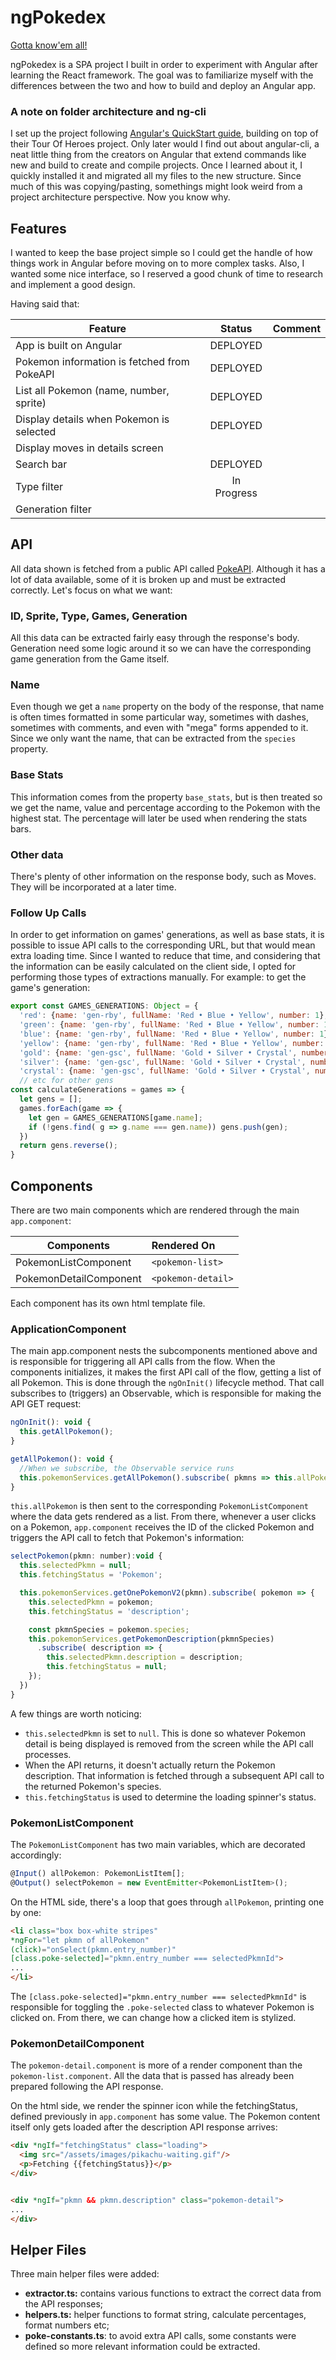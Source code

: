 # ngPokedex

[Gotta know'em all!](https://pokedex.olivetree.dev/)

ngPokedex is a SPA project I built in order to experiment with Angular after learning the React framework. The goal was to familiarize myself with the differences between the two and how to build and deploy an Angular app.

### A note on folder architecture and ng-cli
I set up the project following [Angular's QuickStart guide](https://angular.io/docs/ts/latest/quickstart.html), building on top of their Tour Of Heroes project. Only later would I find out about angular-cli, a neat little thing from the creators on Angular that extend commands like new and build to create and compile projects. Once I learned about it, I quickly installed it and migrated all my files to the new structure. Since much of this was copying/pasting, somethings might look weird from a project architecture perspective. Now you know why.

## Features
I wanted to keep the base project simple so I could get the handle of how things work in Angular before moving on to more complex tasks. Also, I wanted some nice interface, so I reserved a good chunk of time to research and implement a good  design.

Having said that:

| Feature | Status | Comment |
|--------------------------------------------|:-----------:|:-------------------:|
| App is built on Angular | DEPLOYED | |
| Pokemon information is fetched from PokeAPI | DEPLOYED | |
| List all Pokemon (name, number, sprite) | DEPLOYED | |
| Display details when Pokemon is selected | DEPLOYED | |
| Display moves in details screen | | |
| Search bar | DEPLOYED | |
| Type filter | In Progress | |
| Generation filter | | | |

## API
All data shown is fetched from a public API called [PokeAPI](pokeapi.co). Although it has a lot of data available, some of it is broken up and must be extracted correctly. Let's focus on what we want:

### ID, Sprite, Type, Games, Generation
All this data can be extracted fairly easy through the response's body. Generation need some logic around it so we can have the corresponding game generation from the Game itself.

### Name
Even though we get a `name` property on the body of the response, that name is often times formatted in some particular way, sometimes with dashes, sometimes with comments, and even with "mega" forms appended to it. Since we only want the name, that can be extracted from the `species` property.

### Base Stats
This information comes from the property `base_stats`, but  is then treated so we get the name, value and percentage according to the Pokemon with the highest stat. The percentage will later be used when rendering the stats bars.

### Other data
There's plenty of other information on the response body, such as Moves. They will be incorporated at a later time.

### Follow Up Calls
In order to get information on games' generations, as well as base stats, it is possible to issue API calls to the corresponding URL, but that would mean extra loading time. Since I wanted to reduce that time, and considering that the information can be easily calculated on the client side, I opted for performing those types of extractions manually. For example: to get the game's generation:

```javascript
export const GAMES_GENERATIONS: Object = {
  'red': {name: 'gen-rby', fullName: 'Red • Blue • Yellow', number: 1},
  'green': {name: 'gen-rby', fullName: 'Red • Blue • Yellow', number: 1},
  'blue': {name: 'gen-rby', fullName: 'Red • Blue • Yellow', number: 1},
  'yellow': {name: 'gen-rby', fullName: 'Red • Blue • Yellow', number: 1},
  'gold': {name: 'gen-gsc', fullName: 'Gold • Silver • Crystal', number: 2},
  'silver': {name: 'gen-gsc', fullName: 'Gold • Silver • Crystal', number: 2},
  'crystal': {name: 'gen-gsc', fullName: 'Gold • Silver • Crystal', number: 2},
  // etc for other gens
const calculateGenerations = games => {
  let gens = [];
  games.forEach(game => {
    let gen = GAMES_GENERATIONS[game.name];
    if (!gens.find( g => g.name === gen.name)) gens.push(gen);
  })
  return gens.reverse();
}
```

## Components
There are two main components which are rendered through the main `app.component`:

| Components | Rendered On |
|-|:-|
| PokemonListComponent | `<pokemon-list>` |
| PokemonDetailComponent | `<pokemon-detail>` |

Each component has its own html template file.

### ApplicationComponent
The main app.component nests the subcomponents mentioned above and is responsible for triggering all API calls from the flow. When the components initializes, it makes the first API call of the flow, getting a list of all Pokemon. This is done through the `ngOnInit()` lifecycle method. That call subscribes to (triggers) an Observable, which is responsible for making the API GET request:

```javascript
ngOnInit(): void {
  this.getAllPokemon();
}

getAllPokemon(): void {
  //When we subscribe, the Observable service runs
  this.pokemonServices.getAllPokemon().subscribe( pkmns => this.allPokemon = pkmns );
}
```
`this.allPokemon` is then sent to the corresponding `PokemonListComponent` where the data gets rendered as a list. From there, whenever a user clicks on a Pokemon, `app.component` receives the ID of the clicked Pokemon and triggers the API call to fetch that Pokemon's information:

```javascript
selectPokemon(pkmn: number):void {
  this.selectedPkmn = null;
  this.fetchingStatus = 'Pokemon';

  this.pokemonServices.getOnePokemonV2(pkmn).subscribe( pokemon => {
    this.selectedPkmn = pokemon;
    this.fetchingStatus = 'description';

    const pkmnSpecies = pokemon.species;
    this.pokemonServices.getPokemonDescription(pkmnSpecies)
      .subscribe( description => {
        this.selectedPkmn.description = description;
        this.fetchingStatus = null;
    });
  })
}
```

A few things are worth noticing:
* `this.selectedPkmn` is set to `null`. This is done so whatever Pokemon detail is being displayed is removed from the screen while the API call processes.
* When the API returns, it doesn't actually return the Pokemon description. That information is fetched through a subsequent API call to the returned Pokemon's species.
* `this.fetchingStatus` is used to determine the loading spinner's status.

### PokemonListComponent
The `PokemonListComponent` has two main variables, which are decorated accordingly:

```javascript
@Input() allPokemon: PokemonListItem[];
@Output() selectPokemon = new EventEmitter<PokemonListItem>();
```

On the HTML side, there's a loop that goes through `allPokemon`, printing one by one:
```html
<li class="box box-white stripes"
*ngFor="let pkmn of allPokemon"
(click)="onSelect(pkmn.entry_number)"
[class.poke-selected]="pkmn.entry_number === selectedPkmnId">
...
</li>
```

The `[class.poke-selected]="pkmn.entry_number === selectedPkmnId"` is responsible for toggling the `.poke-selected` class to whatever Pokemon is clicked on. From there, we can change how a clicked item is stylized.

### PokemonDetailComponent
The `pokemon-detail.component` is more of a render component than the `pokemon-list.component`. All the data that is passed has already been prepared following the API response.

On the html side, we render the spinner icon while the fetchingStatus, defined previously in `app.component` has some value. The Pokemon content itself only gets loaded after the description API response arrives:

```html
<div *ngIf="fetchingStatus" class="loading">
  <img src="/assets/images/pikachu-waiting.gif"/>
  <p>Fetching {{fetchingStatus}}</p>
</div>


<div *ngIf="pkmn && pkmn.description" class="pokemon-detail">
...
</div>
```

## Helper Files
Three main helper files were added:

* **extractor.ts:** contains various functions to extract the correct data from the API responses;
* **helpers.ts:** helper functions to format string, calculate percentages, format numbers etc;
* **poke-constants.ts**: to avoid extra API calls, some constants were defined so more relevant information could be extracted.
